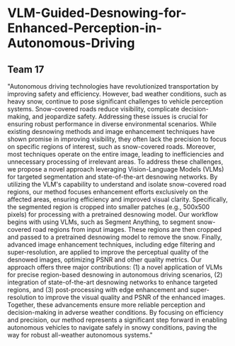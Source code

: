 # VLM-Guided-Desnowing-for-Enhanced-Perception-in-Autonomous-Driving
## Team 17 
"Autonomous driving technologies have revolutionized transportation by improving safety and efficiency. However, bad weather conditions, such as heavy snow, continue to pose significant challenges to vehicle perception systems. Snow-covered roads reduce visibility, complicate decision-making, and jeopardize safety. Addressing these issues is crucial for ensuring robust performance in diverse environmental scenarios.
While existing desnowing methods and image enhancement techniques have shown promise in improving visibility, they often lack the precision to focus on specific regions of interest, such as snow-covered roads. Moreover, most techniques operate on the entire image, leading to inefficiencies and unnecessary processing of irrelevant areas.
To address these challenges, we propose a novel approach leveraging Vision-Language Models (VLMs) for targeted segmentation and state-of-the-art desnowing networks. By utilizing the VLM's capability to understand and isolate snow-covered road regions, our method focuses enhancement efforts exclusively on the affected areas, ensuring efficiency and improved visual clarity. Specifically, the segmented region is cropped into smaller patches (e.g., 500x500 pixels) for processing with a pretrained desnowing model.
Our workflow begins with using VLMs, such as Segment Anything, to segment snow-covered road regions from input images. These regions are then cropped and passed to a pretrained desnowing model to remove the snow. Finally, advanced image enhancement techniques, including edge filtering and super-resolution, are applied to improve the perceptual quality of the desnowed images, optimizing PSNR and other quality metrics.
Our approach offers three major contributions: (1) a novel application of VLMs for precise region-based desnowing in autonomous driving scenarios, (2) integration of state-of-the-art desnowing networks to enhance targeted regions, and (3) post-processing with edge enhancement and super-resolution to improve the visual quality and PSNR of the enhanced images. Together, these advancements ensure more reliable perception and decision-making in adverse weather conditions.
By focusing on efficiency and precision, our method represents a significant step forward in enabling autonomous vehicles to navigate safely in snowy conditions, paving the way for robust all-weather autonomous systems."


